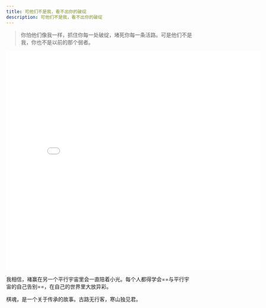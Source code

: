 ```yaml
---
title: 可他们不是我，看不出你的破绽
description: 可他们不是我，看不出你的破绽
---
```


> 你怕他们像我一样，抓住你每一处破绽，堵死你每一条活路。可是他们不是我，你也不是以前的那个弱者。

<iframe id="spkj" src="//player.bilibili.com/player.html?bvid=BV1Qa411j7o2&amp;page=1&amp;page=1" width="100%" frameborder="no" scrolling="no" allowfullscreen="allowfullscreen" style="height: 592.8px; width: 688px;" data-origwidth="100%" data-origheight=""> </iframe>

我相信，褚赢在另一个平行宇宙里会一直陪着小光。每个人都得学会==与平行宇宙的自己告别==，在自己的世界里大放异彩。

棋魂，是一个关于传承的故事。古路无行客，寒山独见君。
